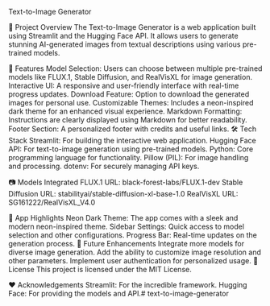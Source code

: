 Text-to-Image Generator

🚀 Project Overview
The Text-to-Image Generator is a web application built using Streamlit and the Hugging Face API. It allows users to generate stunning AI-generated images from textual descriptions using various pre-trained models.

🌟 Features
Model Selection: Users can choose between multiple pre-trained models like FLUX.1, Stable Diffusion, and RealVisXL for image generation.
Interactive UI: A responsive and user-friendly interface with real-time progress updates.
Download Feature: Option to download the generated images for personal use.
Customizable Themes: Includes a neon-inspired dark theme for an enhanced visual experience.
Markdown Formatting: Instructions are clearly displayed using Markdown for better readability.
Footer Section: A personalized footer with credits and useful links.
🛠️ Tech Stack
Streamlit: For building the interactive web application.
Hugging Face API: For text-to-image generation using pre-trained models.
Python: Core programming language for functionality.
Pillow (PIL): For image handling and processing.
dotenv: For securely managing API keys.

📷 Models Integrated
FLUX.1
URL: black-forest-labs/FLUX.1-dev
Stable Diffusion
URL: stabilityai/stable-diffusion-xl-base-1.0
RealVisXL
URL: SG161222/RealVisXL_V4.0

🎨 App Highlights
Neon Dark Theme: The app comes with a sleek and modern neon-inspired theme.
Sidebar Settings: Quick access to model selection and other configurations.
Progress Bar: Real-time updates on the generation process.
📝 Future Enhancements
Integrate more models for diverse image generation.
Add the ability to customize image resolution and other parameters.
Implement user authentication for personalized usage.
📜 License
This project is licensed under the MIT License.

❤️ Acknowledgements
Streamlit: For the incredible framework.
Hugging Face: For providing the models and API.# text-to-image-generator
